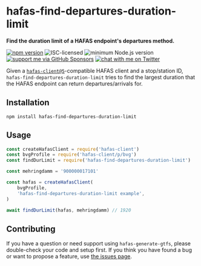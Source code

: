 # hafas-find-departures-duration-limit

**Find the duration limit of a HAFAS endpoint's departures method.**

[![npm version](https://img.shields.io/npm/v/hafas-find-departures-duration-limit.svg)](https://www.npmjs.com/package/hafas-find-departures-duration-limit)
![ISC-licensed](https://img.shields.io/github/license/derhuerst/hafas-find-departures-duration-limit.svg)
![minimum Node.js version](https://img.shields.io/node/v/hafas-find-departures-duration-limit.svg)
[![support me via GitHub Sponsors](https://img.shields.io/badge/support%20me-donate-fa7664.svg)](https://github.com/sponsors/derhuerst)
[![chat with me on Twitter](https://img.shields.io/badge/chat%20with%20me-on%20Twitter-1da1f2.svg)](https://twitter.com/derhuerst)

Given a [`hafas-client@5`](https://github.com/public-transport/hafas-client/tree/5)-compatible HAFAS client and a stop/station ID, `hafas-find-departures-duration-limit` tries to find the largest duration that the HAFAS endpoint can return departures/arrivals for.


## Installation

```shell
npm install hafas-find-departures-duration-limit
```


## Usage

```js
const createHafasClient = require('hafas-client')
const bvgProfile = require('hafas-client/p/bvg')
const findDurLimit = require('hafas-find-departures-duration-limit')

const mehringdamm = '900000017101'

const hafas = createHafasClient(
	bvgProfile,
	'hafas-find-departures-duration-limit example',
)

await findDurLimit(hafas, mehringdamm) // 1920
```


## Contributing

If you have a question or need support using `hafas-generate-gtfs`, please double-check your code and setup first. If you think you have found a bug or want to propose a feature, use [the issues page](https://github.com/derhuerst/hafas-generate-gtfs/issues).
